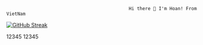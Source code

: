                                                  Hi there 👋 I'm Hoan! From VietNam
[![GitHub Streak](https://github-readme-streak-stats.herokuapp.com?user=manhhoan76&theme=radical&hide_border=true&date_format=M%20j%5B%2C%20Y%5D)](https://git.io/streak-stats)

12345
12345
